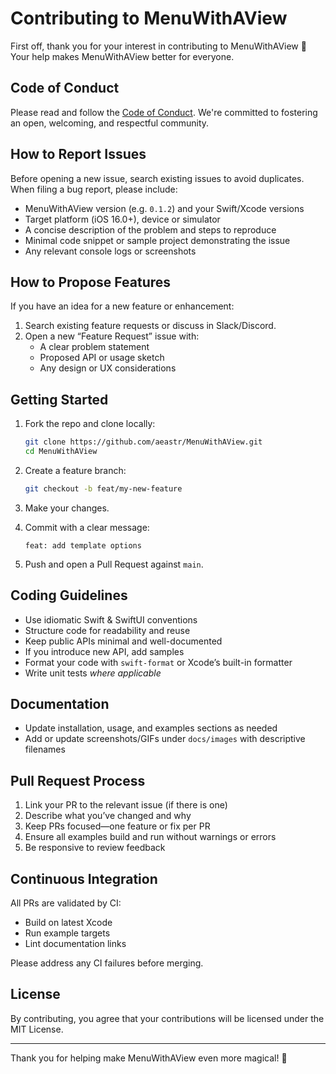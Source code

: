 # Contributing to MenuWithAView

First off, thank you for your interest in contributing to MenuWithAView 🙏 Your help makes MenuWithAView better for everyone.

## Code of Conduct

Please read and follow the [Code of Conduct](./CODE_OF_CONDUCT.md). We're committed to fostering an open, welcoming, and respectful community.

## How to Report Issues

Before opening a new issue, search existing issues to avoid duplicates. When filing a bug report, please include:
- MenuWithAView version (e.g. `0.1.2`) and your Swift/Xcode versions  
- Target platform (iOS 16.0+), device or simulator  
- A concise description of the problem and steps to reproduce  
- Minimal code snippet or sample project demonstrating the issue  
- Any relevant console logs or screenshots

## How to Propose Features

If you have an idea for a new feature or enhancement:
1. Search existing feature requests or discuss in Slack/Discord.  
2. Open a new “Feature Request” issue with:
   - A clear problem statement  
   - Proposed API or usage sketch  
   - Any design or UX considerations  

## Getting Started

1. Fork the repo and clone locally:
   ```bash
   git clone https://github.com/aeastr/MenuWithAView.git
   cd MenuWithAView
   ```
2. Create a feature branch:
   ```bash
   git checkout -b feat/my-new-feature
   ```
3. Make your changes.

4. Commit with a clear message:
   ```
   feat: add template options
   ```

5. Push and open a Pull Request against `main`.

## Coding Guidelines

- Use idiomatic Swift & SwiftUI conventions  
- Structure code for readability and reuse  
- Keep public APIs minimal and well-documented  
- If you introduce new API, add samples
- Format your code with `swift-format` or Xcode’s built-in formatter  
- Write unit tests _where applicable_

## Documentation

- Update installation, usage, and examples sections as needed  
- Add or update screenshots/GIFs under `docs/images` with descriptive filenames

## Pull Request Process

1. Link your PR to the relevant issue (if there is one)  
2. Describe what you’ve changed and why  
3. Keep PRs focused—one feature or fix per PR  
4. Ensure all examples build and run without warnings or errors  
5. Be responsive to review feedback

## Continuous Integration

All PRs are validated by CI:
- Build on latest Xcode  
- Run example targets  
- Lint documentation links

Please address any CI failures before merging.

## License

By contributing, you agree that your contributions will be licensed under the MIT License.

---

Thank you for helping make MenuWithAView even more magical! 🚀
